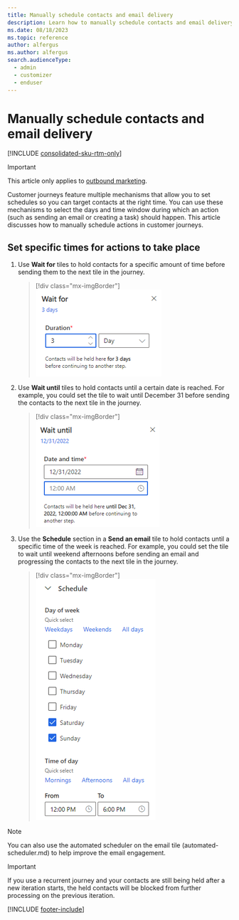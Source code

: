 ```yaml
---
title: Manually schedule contacts and email delivery
description: Learn how to manually schedule contacts and email delivery for customer journeys in Dynamics 365 Customer Insights - Journeys.
ms.date: 08/18/2023
ms.topic: reference
author: alfergus
ms.author: alfergus
search.audienceType: 
  - admin
  - customizer
  - enduser
---
```


# Manually schedule contacts and email delivery

[!INCLUDE [consolidated-sku-rtm-only](./includes/consolidated-sku-rtm-only.md)]

> [!IMPORTANT]
> This article only applies to [outbound marketing](/dynamics365/marketing/user-guide).

Customer journeys feature multiple mechanisms that allow you to set schedules so you can target contacts at the right time. You can use these mechanisms to select the days and time window during which an action (such as sending an email or creating a task) should happen. This article discusses how to manually schedule actions in customer journeys.

## Set specific times for actions to take place

1. Use **Wait for** tiles to hold contacts for a specific amount of time before sending them to the next tile in the journey.

    > [!div class="mx-imgBorder"]
    > ![Screenshot of the Wait for tile.](media/customer-journey-wait-for.png "Screenshot of the Wait for tile")

1. Use **Wait until** tiles to hold contacts until a certain date is reached. For example, you could set the tile to wait until December 31 before sending the contacts to the next tile in the journey.

    > [!div class="mx-imgBorder"]
    > ![Screenshot of the Wait until tile.](media/customer-journey-wait-until.png "Screenshot of the Wait until tile")

1. Use the **Schedule** section in a **Send an email** tile to hold contacts until a specific time of the week is reached. For example, you could set the tile to wait until weekend afternoons before sending an email and progressing the contacts to the next tile in the journey.

    > [!div class="mx-imgBorder"]
    > ![Screenshot of the Schedule section.](media/customer-journey-schedule.png "Screenshot of the Schedule section")

> [!NOTE]
> You can also use the automated scheduler on the email tile (automated-scheduler.md) to help improve the email engagement.

> [!IMPORTANT]
> If you use a recurrent journey and your contacts are still being held after a new iteration starts, the held contacts will be blocked from further processing on the previous iteration.

[!INCLUDE [footer-include](./includes/footer-banner.md)]
